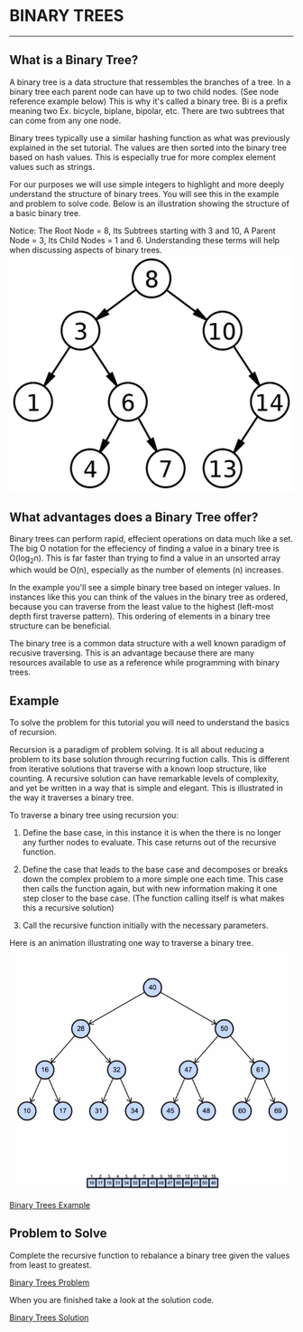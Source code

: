 # BINARY TREES

---

## What is a Binary Tree?

A binary tree is a data structure that ressembles the branches of a tree. In a binary tree each parent node can have up to two child nodes. (See node reference example below) This is why it's called a binary tree. Bi is a prefix meaning two Ex. bicycle, biplane, bipolar, etc. There are two subtrees that can come from any one node.

Binary trees typically use a similar hashing function as what was previously explained in the set tutorial. The values are then sorted into the binary tree based on hash values. This is especially true for more complex element values such as strings.

For our purposes we will use simple integers to highlight and more deeply understand the structure of binary trees. You will see this in the example and problem to solve code.
Below is an illustration showing the structure of a basic binary tree.

Notice: The Root Node = 8, Its Subtrees starting with 3 and 10, A Parent Node = 3, Its Child Nodes = 1 and 6.
Understanding these terms will help when discussing aspects of binary trees.
![Binary Tree Illustration](visual_assets/1200px-Binary_search_tree.svg.png)

## What advantages does a Binary Tree offer?

Binary trees can perform rapid, effecient operations on data much like a set. The big O notation for the effeciency of finding a value in a binary tree is O(log<sub>2</sub>n). This is far faster than trying to find a value in an unsorted array which would be O(n), especially as the number of elements (n) increases.

In the example you'll see a simple binary tree based on integer values. In instances like this you can think of the values in the binary tree as ordered, because you can traverse from the least value to the highest (left-most depth first traverse pattern). This ordering of elements in a binary tree structure can be beneficial.

The binary tree is a common data structure with a well known paradigm of recusive traversing. This is an advantage because there are many resources available to use as a reference while programming with binary trees.

## Example

To solve the problem for this tutorial you will need to understand the basics of recursion.

Recursion is a paradigm of problem solving. It is all about reducing a problem to its base solution through recurring fuction calls. This is different from iterative solutions that traverse with a known loop structure, like counting. A recursive solution can have remarkable levels of complexity, and yet be written in a way that is simple and elegant. This is illustrated in the way it traverses a binary tree.

To traverse a binary tree using recursion you:

1. Define the base case, in this instance it is when the there is no longer any further nodes to evaluate. This case returns out of the recursive function.

2. Define the case that leads to the base case and decomposes or breaks down the complex problem to a more simple one each time. This case then calls the function again, but with new information making it one step closer to the base case. (The function calling itself is what makes this a recursive solution)

3. Call the recursive function initially with the necessary parameters.

Here is an animation illustrating one way to traverse a binary tree.
![Binary Tree Traversal Animation](visual_assets/binary_tree_traversal_animation.gif)

[Binary Trees Example](example_code/binary_trees_example.py)

## Problem to Solve

Complete the recursive function to rebalance a binary tree given the values from least to greatest.

[Binary Trees Problem](problem_code/binary_trees_problem.py)

When you are finished take a look at the solution code.

[Binary Trees Solution](problem_code/binary_trees_solution.py)

